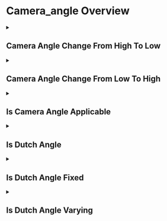 # Camera_angle Overview

<details>
<summary><h2>Camera Angle Change From High To Low</h2></summary>


<h3>🔵 Label Name:</h3>
<code>camera_angle_change_from_high_to_low</code>


<h3>📖 Definition:</h3>
Does the camera angle decrease noticeably relative to the ground?

<details>
<summary><h4> Question (Definition)</h4></summary>

</details>

<details>
<summary><h4> Alternative Question</h4></summary>

- Does the camera tilt downward during the shot?

- Is there a transition from high to low angle?

- Does the camera perspective shift downward?

- Is there a descending camera movement?

- Does the shot angle move from high to low?

- Is there a downward tilt in camera angle?

- Does the viewing angle decrease vertically?

- Is there a lowering of camera perspective?

</details>

<details>
<summary><h4> Prompt (Definition)</h4></summary>

- A shot where the camera angle transitions from a higher to a lower position relative to the ground.

</details>

<details>
<summary><h4> Alternative Prompt</h4></summary>

- A video showing downward camera tilt.

- A shot transitioning to lower angle.

- A video with descending perspective.

- A shot featuring downward movement.

- A video showing angle reduction.

- A shot with lowering camera view.

- A video transitioning downward.

- A shot with decreasing angle.

</details>

<h4>🟢 Positive:</h4>
<code>self.camera_angle_change_from_high_to_low is True</code>

<h4>🔴 Negative:</h4>
<code>self.camera_angle_change_from_high_to_low is False</code>

</details>

<details>
<summary><h2>Camera Angle Change From Low To High</h2></summary>


<h3>🔵 Label Name:</h3>
<code>camera_angle_change_from_low_to_high</code>


<h3>📖 Definition:</h3>
Does the camera angle increase noticeably relative to the ground?

<details>
<summary><h4> Question (Definition)</h4></summary>

</details>

<details>
<summary><h4> Alternative Question</h4></summary>

- Does the camera tilt upward during the shot?

- Is there a transition from low to high angle?

- Does the camera perspective shift upward?

- Is there an ascending camera movement?

- Does the shot angle move from low to high?

- Is there an upward tilt in camera angle?

- Does the viewing angle increase vertically?

- Is there a raising of camera perspective?

</details>

<details>
<summary><h4> Prompt (Definition)</h4></summary>

- A shot where the camera angle transitions from a lower to a higher position relative to the ground.

</details>

<details>
<summary><h4> Alternative Prompt</h4></summary>

- A video showing upward camera tilt.

- A shot transitioning to higher angle.

- A video with ascending perspective.

- A shot featuring upward movement.

- A video showing angle increase.

- A shot with rising camera view.

- A video transitioning upward.

- A shot with increasing angle.

</details>

<h4>🟢 Positive:</h4>
<code>self.camera_angle_change_from_low_to_high is True</code>

<h4>🔴 Negative:</h4>
<code>self.camera_angle_change_from_low_to_high is False</code>

</details>

<details>
<summary><h2>Is Camera Angle Applicable</h2></summary>


<h3>🔵 Label Name:</h3>
<code>is_camera_angle_applicable</code>


<h3>📖 Definition:</h3>
Is camera angle classification possible for this video?

<details>
<summary><h4> Question (Definition)</h4></summary>

</details>

<details>
<summary><h4> Alternative Question</h4></summary>

- Can the camera angle be meaningfully categorized?

- Is it possible to determine the camera's angular position?

- Can we assess the camera's rotational angle?

- Is the camera angle clear enough to classify?

- Can the camera's orientation be effectively categorized?

- Is it feasible to determine the shot angle?

- Can we meaningfully analyze the camera angle?

- Is the camera's angular position classifiable?

</details>

<details>
<summary><h4> Prompt (Definition)</h4></summary>

- A shot where the camera angle can be meaningfully classified.

</details>

<details>
<summary><h4> Alternative Prompt</h4></summary>

- A video with classifiable camera angle.

- A shot with determinable angular position.

- A video where camera orientation can be assessed.

- A shot with clear angle categorization.

- A video suitable for angle classification.

- A shot with analyzable camera position.

- A video with measurable camera angle.

- A shot with definable orientation.

</details>

<h4>🟢 Positive:</h4>
<code>any(angle != 'unknown' for angle in self.camera_angle_info.values())</code>

<h4>🔴 Negative:</h4>
<code>not any(angle != 'unknown' for angle in self.camera_angle_info.values())</code>

</details>

<details>
<summary><h2>Is Dutch Angle</h2></summary>


<h3>🔵 Label Name:</h3>
<code>is_dutch_angle</code>


<h3>📖 Definition:</h3>
Is a Dutch angle present in the video?

<details>
<summary><h4> Question (Definition)</h4></summary>

</details>

<details>
<summary><h4> Alternative Question</h4></summary>

- Does the shot use a tilted camera angle?

- Is there an intentional diagonal tilt to the frame?

- Does the camera employ a canted angle?

- Is the horizon line intentionally tilted?

- Does the shot feature an oblique camera angle?

- Is there a deliberate tilt in the frame's orientation?

- Does the video use an angled perspective?

- Is the camera rotated off its horizontal axis?

</details>

<details>
<summary><h4> Prompt (Definition)</h4></summary>

- A shot that employs a Dutch (tilted) camera angle.

</details>

<details>
<summary><h4> Alternative Prompt</h4></summary>

- A video using tilted camera perspective.

- A shot with intentional frame rotation.

- A video featuring canted angle.

- A shot with diagonal orientation.

- A video showing oblique perspective.

- A shot employing tilted framing.

- A video with angled camera position.

- A shot using rotated perspective.

</details>

<h4>🟢 Positive:</h4>
<code>self.is_dutch_angle is True</code>

<h4>🔴 Negative:</h4>
<code>self.is_dutch_angle is False</code>

</details>

<details>
<summary><h2>Is Dutch Angle Fixed</h2></summary>


<h3>🔵 Label Name:</h3>
<code>is_dutch_angle_fixed</code>


<h3>📖 Definition:</h3>
Does the Dutch angle remain the same throughout the video?

<details>
<summary><h4> Question (Definition)</h4></summary>

</details>

<details>
<summary><h4> Alternative Question</h4></summary>

- Is the tilted angle consistent throughout the shot?

- Does the camera maintain a steady Dutch angle?

- Is there a constant degree of frame tilt?

- Does the oblique angle stay fixed?

- Is the canted angle maintained steadily?

- Does the rotational tilt remain unchanged?

- Is there a consistent frame rotation?

- Does the tilted perspective stay stable?

</details>

<details>
<summary><h4> Prompt (Definition)</h4></summary>

- A shot maintaining a consistent Dutch angle throughout its duration.

</details>

<details>
<summary><h4> Alternative Prompt</h4></summary>

- A video with steady tilt angle.

- A shot maintaining fixed rotation.

- A video with constant oblique angle.

- A shot showing stable Dutch angle.

- A video with unchanging frame tilt.

- A shot keeping consistent rotation.

- A video with fixed angular position.

- A shot maintaining steady tilt.

</details>

<h4>🟢 Positive:</h4>
<code>self.is_dutch_angle_fixed is True</code>

<h4>🔴 Negative:</h4>
<code>self.is_dutch_angle_fixed is False</code>

</details>

<details>
<summary><h2>Is Dutch Angle Varying</h2></summary>


<h3>🔵 Label Name:</h3>
<code>is_dutch_angle_varying</code>


<h3>📖 Definition:</h3>
Does the degree of the Dutch angle shift throughout the video?

<details>
<summary><h4> Question (Definition)</h4></summary>

</details>

<details>
<summary><h4> Alternative Question</h4></summary>

- Does the tilted angle change during the shot?

- Is there variation in the camera's rotational tilt?

- Does the Dutch angle degree fluctuate?

- Is there dynamic change in the frame's tilt?

- Does the oblique angle vary throughout?

- Is there movement in the canted angle?

- Does the frame rotation change over time?

- Is there variation in the tilted perspective?

</details>

<details>
<summary><h4> Prompt (Definition)</h4></summary>

- A shot where the degree of Dutch angle changes throughout its duration.

</details>

<details>
<summary><h4> Alternative Prompt</h4></summary>

- A video with varying tilt angles.

- A shot showing dynamic frame rotation.

- A video with changing oblique angles.

- A shot featuring variable Dutch angles.

- A video with fluctuating frame tilt.

- A shot showing rotation changes.

- A video with dynamic angle shifts.

- A shot featuring varying tilts.

</details>

<h4>🟢 Positive:</h4>
<code>self.is_dutch_angle_varying is True</code>

<h4>🔴 Negative:</h4>
<code>self.is_dutch_angle_varying is False</code>

</details>

